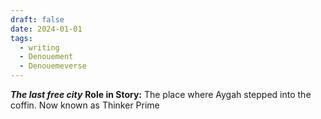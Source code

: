 ```yaml
---
draft: false
date: 2024-01-01
tags:
  - writing
  - Denouement
  - Denouemeverse
---
```


***The last free city***
**Role in Story:** The place where Aygah stepped into the coffin. Now known as Thinker Prime